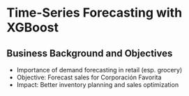# Time-Series Forecasting with XGBoost
## Business Background and Objectives
- Importance of demand forecasting in retail (esp. grocery)
- Objective: Forecast sales for Corporación Favorita
- Impact: Better inventory planning and sales optimization

